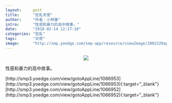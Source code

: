 ```yaml
---
layout:     post
title:      "狂乱天使"
author:     "作者：小林雏"
intro:      "性感和暴力的高中故事。"
date:       "2018-02-14 12:17:10"
categories: "狂乱"
tags:       "天使"
image:      "http://smp.yoedge.com/smp-app/resource/viewImage/1002320appline.png"
---
```

<div style="text-align: center">
<p><img src="http://smp.yoedge.com/smp-app/resource/viewImage/1002320appline.png"/></p>
</div>
<p class="post-meta">
<span>性感和暴力的高中故事。</span>
</p>
[http://smp3.yoedge.com/view/gotoAppLine/1066953](http://smp3.yoedge.com/view/gotoAppLine/1066953){:target="_blank"}
[http://smp3.yoedge.com/view/gotoAppLine/1066952](http://smp3.yoedge.com/view/gotoAppLine/1066952){:target="_blank"}


